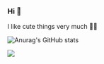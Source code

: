 ### Hi 🧸
I like cute things very much 💖🫧


![Anurag's GitHub stats](https://github-readme-stats.vercel.app/api?username=chaeyi0731&show_icons=true&theme=radical)

<a href="https://www.instagram.com/heimish731"><img src="https://img.shields.io/badge/Instagram-E4405F?style=flat-square&logo=Instagram&logoColor=white"/></a>
